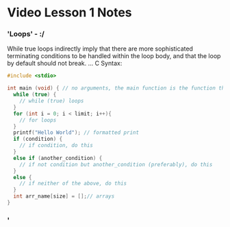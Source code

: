# Video Lesson 1 Notes

### 'Loops' - :/
While true loops indirectly imply that there are more sophisticated terminating conditions to be handled within the loop body, and that the loop by default should not break. ...
C Syntax:
```C
#include <stdio>

int main (void) { // no arguments, the main function is the function that runs every time the file is executed
  while (true) {
    // while (true) loops
  }
  for (int i = 0; i < limit; i++){
    // for loops
  }
  printf("Hello World"); // formatted print
  if (condition) {
    // if condition, do this
  }
  else if (another_condition) {
    // if not condition but another_condition (preferably), do this
  }
  else {
    // if neither of the above, do this
  }
  int arr_name[size] = [];// arrays
}
```

### '

